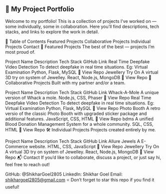 
## 🚀 My Project Portfolio
Welcome to my portfolio!
This is a collection of projects I’ve worked on — some individually, some in collaboration.
Here you’ll find descriptions, tech stacks, and links to explore the work in detail.

📂 Table of Contents
Featured Projects
Collaborative Projects
Individual Projects
Contact
🌟 Featured Projects
The best of the best — projects I’m most proud of.

Project Name	Description	Tech Stack	GitHub Link
Real Time Deepfake Video Detection	To detect deepfake in real time situations. Eg: Virtual Examination	Python, Flask, MySQL	🔗 View Repo
Jewellery Try On	A virtual 3D try on system of Jewelley.	React, Node.js, MongoDB	🔗 View Repo
🤝 Collaborative Projects
Built with my partner and/or a team.

Project Name	Description	Tech Stack	GitHub Link
Whack-A-Mole	A unique version of Whack a mole.	Node.js, CSS, Phaser	🔗 View Repo
Real Time Deepfake Video Detection	To detect deepfake in real time situations. Eg: Virtual Examination	Python, Flask, MySQL	🔗 View Repo
Photo Booth	A retro versio of the classic Photo Booth with upgraded sticker package and additional features.	JavaScript, CSS, HTML	🔗 View Repo
bdms	A unified Blood Donation Management System for a whole community.	SQL, CSS, HTML	🔗 View Repo
🛠 Individual Projects
Projects created entirely by me.

Project Name	Description	Tech Stack	GitHub Link
Allure Jewels	A E-Commerce website.	HTML, CSS, JavaScript	🔗 View Repo
Jewellery Try On	A virtual 3D try on system of Jewelley.	React, Node.js, MongoDB	🔗 View Repo
📬 Contact
If you’d like to collaborate, discuss a project, or just say hi, feel free to reach out!

GitHub: @ShikharGoel2805
LinkedIn: Shikhar Goel
Email: shikhargoel2805@gmail.com
⭐ Don’t forget to star this repo if you find it useful!
